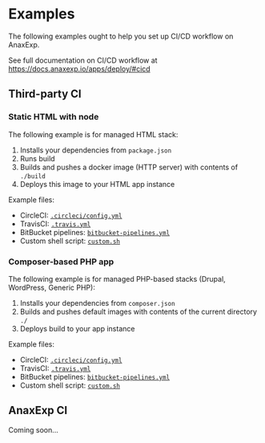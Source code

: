 # Examples 

The following examples ought to help you set up CI/CD workflow on AnaxExp.

See full documentation on CI/CD workflow at https://docs.anaxexp.io/apps/deploy/#cicd

## Third-party CI

### Static HTML with node

The following example is for managed HTML stack:

1. Installs your dependencies from `package.json`
2. Runs build
3. Builds and pushes a docker image (HTTP server) with contents of `./build`
4. Deploys this image to your HTML app instance

Example files:

* CircleCI: [`.circleci/config.yml`](html/circleci.yml)
* TravisCI: [`.travis.yml`](html/travis.yml)
* BitBucket pipelines: [`bitbucket-pipelines.yml`](html/bitbucket.yml)
* Custom shell script: [`custom.sh`](html/custom.sh)

### Composer-based PHP app

The following example is for managed PHP-based stacks (Drupal, WordPress, Generic PHP):

1. Installs your dependencies from `composer.json`
2. Builds and pushes default images with contents of the current directory `./`
3. Deploys build to your app instance

Example files:

* CircleCI: [`.circleci/config.yml`](php/circleci.yml)
* TravisCI: [`.travis.yml`](php/travis.yml)
* BitBucket pipelines: [`bitbucket-pipelines.yml`](php/bitbucket.yml)
* Custom shell script: [`custom.sh`](php/custom.sh)

## AnaxExp CI 

Coming soon...